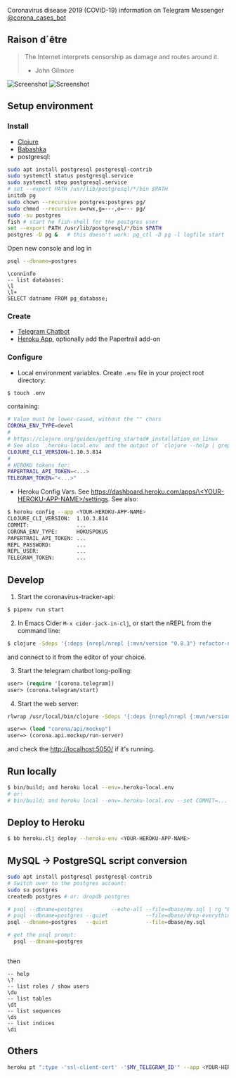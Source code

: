 Coronavirus disease 2019 (COVID-19) information on Telegram Messenger
[@corona_cases_bot](https://t.me/corona_cases_bot)

## Raison d´être
> The Internet interprets censorship as damage and routes around it.
> - John Gilmore

![Screenshot](/resources/pics/screenshot_1-50-percents.jpg)
![Screenshot](/resources/pics/screenshot_2-50-percents.jpg)

## Setup environment

### Install
<!-- ```bash -->
<!-- nix-env -iA nixpkgs.clojure -->
<!-- nix-env -iA nixpkgs.babashka -->
<!-- nix-env -iA nixpkgs.python3 -->
<!-- nix-env -iA nixpkgs.pipenv -->
<!-- nix-env -iA nixpkgs.jdk -->
<!-- # nixpkgs.postgresql is version 11 -->
<!-- # nix-env -iA nixpkgs.postgresql_12 -->
<!-- ``` -->

* [Clojure](https://clojure.org/guides/getting_started#_clojure_installer_and_cli_tools)
* [Babashka](https://github.com/babashka/babashka#installer-script)
* postgresql:
```bash
sudo apt install postgresql postgresql-contrib
sudo systemctl status postgresql.service
sudo systemctl stop postgresql.service
# set --export PATH /usr/lib/postgresql/*/bin $PATH
initdb pg
sudo chown --recursive postgres:postgres pg/
sudo chmod --recursive u=rwx,g=---,o=--- pg/
sudo -su postgres
fish # start he fish-shell for the postgres user
set --export PATH /usr/lib/postgresql/*/bin $PATH
postgres -D pg &   # this doesn't work: pg_ctl -D pg -l logfile start
```
Open new console and log in
```bash
psql --dbname=postgres
```
```postgres
\conninfo
-- list databases:
\l
\l+
SELECT datname FROM pg_database;
```

### Create
* [Telegram Chatbot](https://core.telegram.org/bots#3-how-do-i-create-a-bot)
* [Heroku App](https://www.heroku.com/), optionally add the Papertrail add-on

### Configure
* Local environment variables. Create `.env` file in your project root directory:
```bash
$ touch .env
```
containing:
```bash
# Value must be lower-cased, without the "" chars
CORONA_ENV_TYPE=devel
#
# https://clojure.org/guides/getting_started#_installation_on_linux
# See also `.heroku-local.env` and the output of `clojure --help | grep Version`
CLOJURE_CLI_VERSION=1.10.3.814
#
# HEROKU tokens for:
PAPERTRAIL_API_TOKEN=<...>
TELEGRAM_TOKEN="<...>"
```
* Heroku Config Vars. See [https://dashboard.heroku.com/apps/\<YOUR-HEROKU-APP-NAME\>/settings](). See also:
```bash
$ heroku config --app <YOUR-HEROKU-APP-NAME>
CLOJURE_CLI_VERSION:  1.10.3.814
COMMIT:               ...
CORONA_ENV_TYPE:      HOKUSPOKUS
PAPERTRAIL_API_TOKEN: ...
REPL_PASSWORD:        ...
REPL_USER:            ...
TELEGRAM_TOKEN:       ...
```

## Develop

1. Start the coronavirus-tracker-api:
```bash
$ pipenv run start
```

2. In Emacs Cider `M-x cider-jack-in-clj`, or start the nREPL from the command line:
<!-- No line continuations '\' accepted -->
```bash
$ clojure -Sdeps '{:deps {nrepl/nrepl {:mvn/version "0.8.3"} refactor-nrepl/refactor-nrepl {:mvn/version "2.5.0"} cider/cider-nrepl {:mvn/version "0.25.5"}}}' -m nrepl.cmdline --middleware '["refactor-nrepl.middleware/wrap-refactor", "cider.nrepl/cider-middleware"]'
```
and connect to it from the editor of your choice.

3. Start the telegram chatbot long-polling:
```clojure
user> (require '[corona.telegram])
user> (corona.telegram/start)
```

4. Start the web server:
```bash
rlwrap /usr/local/bin/clojure -Sdeps '{:deps {nrepl/nrepl {:mvn/version "0.8.3"} com.billpiel/sayid {:mvn/version "0.1.0"} refactor-nrepl/refactor-nrepl {:mvn/version "2.5.1"} cider/cider-nrepl {:mvn/version "0.25.9"}} :aliases {:cider/nrepl {:main-opts ["-m" "nrepl.cmdline" "--middleware" "[com.billpiel.sayid.nrepl-middleware/wrap-sayid,refactor-nrepl.middleware/wrap-refactor,cider.nrepl/cider-middleware]"]}}}'
```
```clojure
user=> (load "corona/api/mockup")
user=> (corona.api.mockup/run-server)
```
and check the [http://localhost:5050/](http://localhost:5050/) if it's running.

## Run locally

```bash
$ bin/build; and heroku local --env=.heroku-local.env
# or:
# bin/build; and heroku local --env=.heroku-local.env --set COMMIT=...
```

## Deploy to Heroku
```bash
$ bb heroku.clj deploy --heroku-env <YOUR-HEROKU-APP-NAME>
```

## MySQL -> PostgreSQL script conversion

```bash
sudo apt install postgresql postgresql-contrib
# Switch over to the postgres account:
sudo su postgres
createdb postgres # or: dropdb postgres

# psql --dbname=postgres         --echo-all --file=dbase/my.sql | rg "ERROR\|NOTICE|WARN"
# psql --dbname=postgres --quiet            --file=dbase/drop-everything.sql
psql --dbname=postgres   --quiet            --file=dbase/my.sql

# get the psql prompt:
  psql --dbname=postgres
```

```bash
```
then
```postgres
-- help
\?
-- list roles / show users
\du
-- list tables
\dt
-- list sequences
\ds
-- list indices
\di
```
## Others

```bash
heroku pt ":type -'ssl-client-cert' -'$MY_TELEGRAM_ID'" --app <YOUR-HEROKU-APP-NAME> | grep -v -e '^[[:space:]]*$
```

